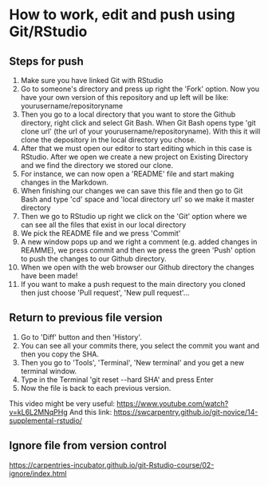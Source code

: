 # How to work, edit and push using Git/RStudio

## Steps for push
1) Make sure you have linked Git with RStudio
2) Go to someone's directory and press up right the 'Fork' option. Now you have your own version of this repository and up left will be like: yourusername/repositoryname
3) Then you go to a local directory that you want to store the Github directory, right click and select Git Bash. When Git Bash opens type 'git clone url' (the url of your yourusername/repositoryname). With this it will clone the depository in the local directory you chose.
4) After that we must open our editor to start editing which in this case is RStudio. After we open we create a new project on Existing Directory and we find the directory we stored our clone.
5) For instance, we can now open a 'README' file and start making changes in the Markdown.
6) When finishing our changes we can save this file and then go to Git Bash and type 'cd' space and 'local directory url' so we make it master directory
7) Then we go to RStudio up right we click on the 'Git' option where we can see all the files that exist in our local directory
8) We pick the README file and we press 'Commit'
9) A new window pops up and we right a comment (e.g. added changes in REAMME), we press commit and then we press the green 'Push' option to push the changes to our Github directory.
10) When we open with the web browser our Github directory the changes have been made!
11) If you want to make a push request to the main directory you cloned then just choose 'Pull request', 'New pull request'... 

## Return to previous file version
1) Go to 'Diff' button and then 'History'.
2) You can see all your commits there, you select the commit you want and then you copy the SHA.
3) Then you go to 'Tools', 'Terminal', 'New terminal' and you get a new terminal window.
4) Type in the Terminal 'git reset --hard SHA' and press Enter
5) Now the file is back to each previous version.

This video might be very useful:
https://www.youtube.com/watch?v=kL6L2MNqPHg
And this link:
https://swcarpentry.github.io/git-novice/14-supplemental-rstudio/

## Ignore file from version control

https://carpentries-incubator.github.io/git-Rstudio-course/02-ignore/index.html
